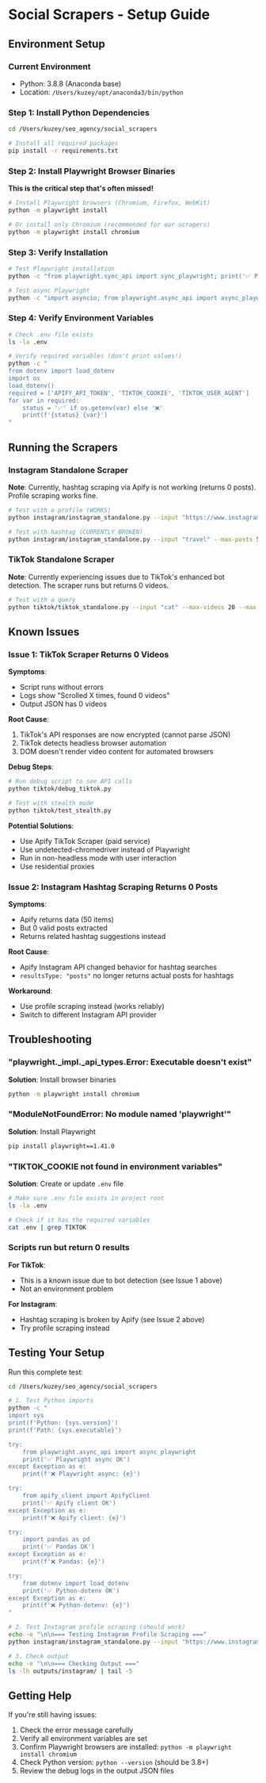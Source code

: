 # Social Scrapers - Setup Guide

## Environment Setup

### Current Environment
- Python: 3.8.8 (Anaconda base)
- Location: `/Users/kuzey/opt/anaconda3/bin/python`

### Step 1: Install Python Dependencies

```bash
cd /Users/kuzey/seo_agency/social_scrapers

# Install all required packages
pip install -r requirements.txt
```

### Step 2: Install Playwright Browser Binaries

**This is the critical step that's often missed!**

```bash
# Install Playwright browsers (Chromium, Firefox, WebKit)
python -m playwright install

# Or install only Chromium (recommended for our scrapers)
python -m playwright install chromium
```

### Step 3: Verify Installation

```bash
# Test Playwright installation
python -c "from playwright.sync_api import sync_playwright; print('✅ Playwright OK')"

# Test async Playwright
python -c "import asyncio; from playwright.async_api import async_playwright; print('✅ Async Playwright OK')"
```

### Step 4: Verify Environment Variables

```bash
# Check .env file exists
ls -la .env

# Verify required variables (don't print values!)
python -c "
from dotenv import load_dotenv
import os
load_dotenv()
required = ['APIFY_API_TOKEN', 'TIKTOK_COOKIE', 'TIKTOK_USER_AGENT']
for var in required:
    status = '✅' if os.getenv(var) else '❌'
    print(f'{status} {var}')
"
```

## Running the Scrapers

### Instagram Standalone Scraper

**Note**: Currently, hashtag scraping via Apify is not working (returns 0 posts). Profile scraping works fine.

```bash
# Test with a profile (WORKS)
python instagram/instagram_standalone.py --input "https://www.instagram.com/nasa/" --test

# Test with hashtag (CURRENTLY BROKEN)
python instagram/instagram_standalone.py --input "travel" --max-posts 50
```

### TikTok Standalone Scraper

**Note**: Currently experiencing issues due to TikTok's enhanced bot detection. The scraper runs but returns 0 videos.

```bash
# Test with a query
python tiktok/tiktok_standalone.py --input "cat" --max-videos 20 --max-pages 3
```

## Known Issues

### Issue 1: TikTok Scraper Returns 0 Videos

**Symptoms**:
- Script runs without errors
- Logs show "Scrolled X times, found 0 videos"
- Output JSON has 0 videos

**Root Cause**:
1. TikTok's API responses are now encrypted (cannot parse JSON)
2. TikTok detects headless browser automation
3. DOM doesn't render video content for automated browsers

**Debug Steps**:
```bash
# Run debug script to see API calls
python tiktok/debug_tiktok.py

# Test with stealth mode
python tiktok/test_stealth.py
```

**Potential Solutions**:
- Use Apify TikTok Scraper (paid service)
- Use undetected-chromedriver instead of Playwright
- Run in non-headless mode with user interaction
- Use residential proxies

### Issue 2: Instagram Hashtag Scraping Returns 0 Posts

**Symptoms**:
- Apify returns data (50 items)
- But 0 valid posts extracted
- Returns related hashtag suggestions instead

**Root Cause**:
- Apify Instagram API changed behavior for hashtag searches
- `resultsType: "posts"` no longer returns actual posts for hashtags

**Workaround**:
- Use profile scraping instead (works reliably)
- Switch to different Instagram API provider

## Troubleshooting

### "playwright._impl._api_types.Error: Executable doesn't exist"

**Solution**: Install browser binaries
```bash
python -m playwright install chromium
```

### "ModuleNotFoundError: No module named 'playwright'"

**Solution**: Install Playwright
```bash
pip install playwright==1.41.0
```

### "TIKTOK_COOKIE not found in environment variables"

**Solution**: Create or update `.env` file
```bash
# Make sure .env file exists in project root
ls -la .env

# Check if it has the required variables
cat .env | grep TIKTOK
```

### Scripts run but return 0 results

**For TikTok**:
- This is a known issue due to bot detection (see Issue 1 above)
- Not an environment problem

**For Instagram**:
- Hashtag scraping is broken by Apify (see Issue 2 above)
- Try profile scraping instead

## Testing Your Setup

Run this complete test:

```bash
cd /Users/kuzey/seo_agency/social_scrapers

# 1. Test Python imports
python -c "
import sys
print(f'Python: {sys.version}')
print(f'Path: {sys.executable}')

try:
    from playwright.async_api import async_playwright
    print('✅ Playwright async OK')
except Exception as e:
    print(f'❌ Playwright async: {e}')

try:
    from apify_client import ApifyClient
    print('✅ Apify client OK')
except Exception as e:
    print(f'❌ Apify client: {e}')

try:
    import pandas as pd
    print('✅ Pandas OK')
except Exception as e:
    print(f'❌ Pandas: {e}')

try:
    from dotenv import load_dotenv
    print('✅ Python-dotenv OK')
except Exception as e:
    print(f'❌ Python-dotenv: {e}')
"

# 2. Test Instagram profile scraping (should work)
echo -e "\n\n=== Testing Instagram Profile Scraping ==="
python instagram/instagram_standalone.py --input "https://www.instagram.com/nasa/" --test

# 3. Check output
echo -e "\n\n=== Checking Output ==="
ls -lh outputs/instagram/ | tail -5
```

## Getting Help

If you're still having issues:

1. Check the error message carefully
2. Verify all environment variables are set
3. Confirm Playwright browsers are installed: `python -m playwright install chromium`
4. Check Python version: `python --version` (should be 3.8+)
5. Review the debug logs in the output JSON files
